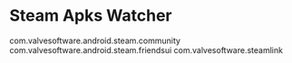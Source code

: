 # Steam Apks Watcher

com.valvesoftware.android.steam.community
com.valvesoftware.android.steam.friendsui
com.valvesoftware.steamlink